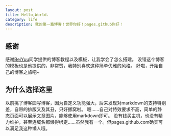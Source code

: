 ```yaml
---
layout: post
title: Hello,World.
category: life
description: 我的第一篇博客！世界你好！pages.github你好！
---
```


## 感谢
感谢[BeiYuu](http://beiyuu.com "BeiYuu")同学提供的博客教程以及模板，让我学会了怎么搭建。
没错这个博客的模板也是他提供的，非常赞，我特别喜欢这种简单优雅的风格。
好啦，开始自己的博客之旅吧~

## 为什么选择这里
以前挑了博客园写博客，因为自定义功能强大，后来发现对markdown的支持特别差，自带的排版又及其丑，只好挪窝啦。
嗯……自己对特效要求不高，简单的静态页面可以展示文章图片，能够使用markdown即可。
没有钱买主机，也没有精力维护，甚至连域名都懒得绑定……虽然我有一个。但pages.github.com确实可以满足我这种懒人哦。
